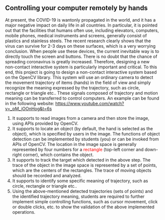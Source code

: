 <!--
 * @Author: nanoseeds
 * @Date: 2020-05-07 10:27:33
 * @LastEditTime: 2020-05-07 10:39:11
 * @License: CC-BY-NC-SA_V4_0 or any later version 
 -->
## Controlling your computer remotely by hands
At present, the COVID-19 is wantonly propagated in the world, and it has a major negative impact on daily life in all countries. In particular, it is pointed out that the facilities that humans often use, including elevators, computers, mobile phones, medical instruments and screens, generally consist of plastics and stainless steels. The recent research clearly shows that the virus can survive for 2-3 days on these surfaces, which is a very worrying conclusion. When people use these devices, the current inevitable way is to directly touch the screen and buttons. There is no doubt that the chance of spreading coronavirus is greatly increased. Therefore, designing a new non-contact interactive system is particularly important and critical. To this end, this project is going to design a non-contact interactive system based on the OpenCV library. This system will use an ordinary camera to detect the movement trajectory of items (hands) in the field of view and simply recognize the meaning expressed by the trajectory, such as circle, rectangle or triangle etc.. These signals composed of trajectory and motion meaning can be transferred to control computers. An example can be found in the following website:
https://www.youtube.com/watch?v=_pM_jOOnHog&t=6s
1. It supports to read images from a camera and then store the image, using APIs provided by OpenCV.
2. It supports to locate an object (by default, the hand is selected as the object), which is specified by users in the image. The functions of object detection can be implemented by students (you) or can be invoked from APIs of OpenCV. The location in the image space is generally represented by four numbers for a  <font color=#ff0000>rectangle</font> (top-left corner and down-right corner), which contains the object.
3. 	It supports to track the target which detected in the above step. The trace of the object in the image space is represented by a set of points, which are the centers of the rectangles. The trace of moving objects should be recorded and analyzed.
4. 	It supports to identify some specific meaning of trajectory, such as circle, rectangle or triangle etc..
5.	Using the above-mentioned detected trajectories (sets of points) and the identified trajectory meaning, students are required to further implement simple controlling functions, such as cursor movement, click or double clicks, etc. to show the validation of the above implemented operations.
